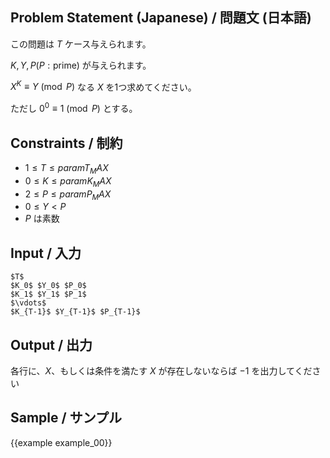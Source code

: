 Problem Statement (Japanese) / 問題文 (日本語)
---------

この問題は $T$ ケース与えられます。

$K, Y, P(P: \textrm{prime})$ が与えられます。

$X^K \equiv Y \pmod{P}$ なる $X$ を1つ求めてください。

ただし $0^0\equiv 1 \pmod{P}$ とする。

Constraints / 制約
---------

- $1 \leq T \leq {{param T_MAX}}$
- $0 \leq K \leq {{param K_MAX}}$
- $2 \leq P \leq {{param P_MAX}}$
- $0 \leq Y  < P$
- $P$ は素数

Input / 入力
---------

```
$T$
$K_0$ $Y_0$ $P_0$
$K_1$ $Y_1$ $P_1$
$\vdots$
$K_{T-1}$ $Y_{T-1}$ $P_{T-1}$
```

Output / 出力
---------

各行に、$X$、もしくは条件を満たす $X$ が存在しないならば $-1$ を出力してください

Sample / サンプル
---------

{{example example_00}}
